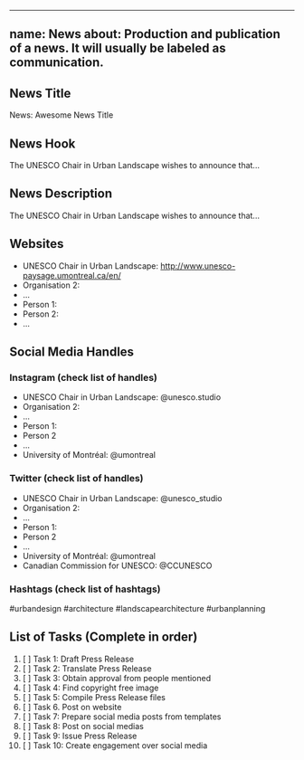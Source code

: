 --------
name: News
about: Production and publication of a news. It will usually be labeled as communication.
--------

<!-- Issue title should mirror the News Title. -->

## News Title

News: Awesome News Title

## News Hook

The UNESCO Chair in Urban Landscape wishes to announce that...

## News Description

The UNESCO Chair in Urban Landscape wishes to announce that...

## Websites
* UNESCO Chair in Urban Landscape: http://www.unesco-paysage.umontreal.ca/en/
* Organisation 2:
* ...
* Person 1:
* Person 2:
* ... 

## Social Media Handles
### Instagram (check list of handles)
* UNESCO Chair in Urban Landscape: @unesco.studio
* Organisation 2:
* ...
* Person 1:
* Person 2
* ...
* University of Montréal: @umontreal 

### Twitter (check list of handles)
* UNESCO Chair in Urban Landscape: @unesco_studio
* Organisation 2:
* ...
* Person 1:
* Person 2
* ...
* University of Montréal: @umontreal
* Canadian Commission for UNESCO: @CCUNESCO 

### Hashtags (check list of hashtags)
#urbandesign #architecture #landscapearchitecture #urbanplanning

## List of Tasks (Complete in order)

1. [ ] Task 1: Draft Press Release
2. [ ] Task 2: Translate Press Release
3. [ ] Task 3: Obtain approval from people mentioned
4. [ ] Task 4: Find copyright free image
5. [ ] Task 5: Compile Press Release files
6. [ ] Task 6. Post on website
7. [ ] Task 7: Prepare social media posts from templates
8. [ ] Task 8: Post on social medias
9. [ ] Task 9: Issue Press Release
10. [ ] Task 10: Create engagement over social media
